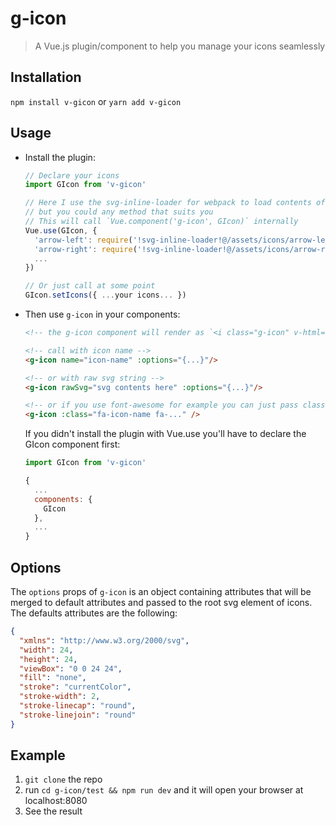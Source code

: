 # g-icon

> A Vue.js plugin/component to help you manage your icons seamlessly

## Installation

`npm install v-gicon` or `yarn add v-gicon`

## Usage

* Install the plugin:

  ```js
  // Declare your icons
  import GIcon from 'v-gicon'

  // Here I use the svg-inline-loader for webpack to load contents of svg files
  // but you could any method that suits you
  // This will call `Vue.component('g-icon', GIcon)` internally
  Vue.use(GIcon, {
    'arrow-left': require('!svg-inline-loader!@/assets/icons/arrow-left.svg'),
    'arrow-right': require('!svg-inline-loader!@/assets/icons/arrow-right.svg'),
    ...
  })

  // Or just call at some point
  GIcon.setIcons({ ...your icons... })
  ```

* Then use `g-icon` in your components:

  ```html
  <!-- the g-icon component will render as `<i class="g-icon" v-html="icon content"></i>` -->

  <!-- call with icon name -->
  <g-icon name="icon-name" :options="{...}"/>
  
  <!-- or with raw svg string -->
  <g-icon rawSvg="svg contents here" :options="{...}"/>
  
  <!-- or if you use font-awesome for example you can just pass classes down to g-icon -->
  <g-icon :class="fa-icon-name fa-..." />
  ```

  If you didn't install the plugin with Vue.use you'll have to declare the GIcon component first:

  ```js
  import GIcon from 'v-gicon'

  {
    ...
    components: {
      GIcon
    },
    ...
  }
  ```

## Options

The `options` props of `g-icon` is an object containing attributes that will be merged to default attributes and passed to the root svg element of icons. The defaults attributes are the following:

```json
{
  "xmlns": "http://www.w3.org/2000/svg",
  "width": 24,
  "height": 24,
  "viewBox": "0 0 24 24",
  "fill": "none",
  "stroke": "currentColor",
  "stroke-width": 2,
  "stroke-linecap": "round",
  "stroke-linejoin": "round"
}
```

## Example

1. `git clone` the repo
2. run `cd g-icon/test && npm run dev` and it will open your browser at localhost:8080
3. See the result
